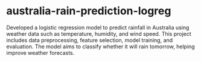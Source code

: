 # australia-rain-prediction-logreg
Developed a logistic regression model to predict rainfall in Australia using weather data such as temperature, humidity, and wind speed. This project includes data preprocessing, feature selection, model training, and evaluation. The model aims to classify whether it will rain tomorrow, helping improve weather forecasts.
